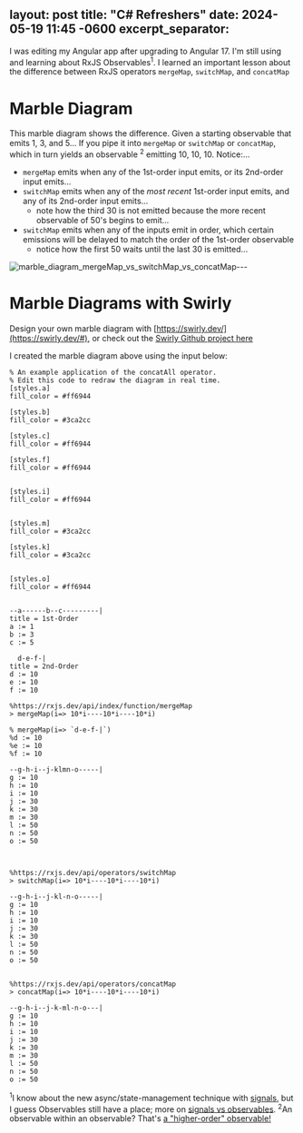 layout: post
title:  "C# Refreshers"
date:   2024-05-19 11:45 -0600
excerpt_separator: <!--more-->
---
I was editing my Angular app after upgrading to Angular 17. I'm still using and learning about RxJS Observables<sup>1</sup>. I learned an important lesson about the difference between RxJS operators `mergeMap`, `switchMap`, and `concatMap`
<!--more-->

# Marble Diagram
This marble diagram shows the difference.
Given a starting observable that emits 1, 3, and 5...
If you pipe it into  `mergeMap` or `switchMap` or `concatMap`, which in turn yields an observable <sup>2</sup> emitting 10, 10, 10. Notice:...
 - `mergeMap` emits when any of the 1st-order input emits, or its 2nd-order input emits...
 - `switchMap` emits when any of the *most recent* 1st-order input emits, and any of its 2nd-order input emits...
   - note how the third 30 is not emitted because the more recent observable of 50's begins to emit...
 - `switchMap` emits when any of the inputs emit in order, which certain emissions will be delayed to match the order of the 1st-order observable
   - notice how the first 50 waits until the last 30 is emitted...

![marble_diagram_mergeMap_vs_switchMap_vs_concatMap](https://github.com/theredpea/theredpea.github.io/assets/1369723/97355881-2140-4c53-b558-5a6debddfb98)---

# Marble Diagrams with Swirly
Design your own marble diagram with [https://swirly.dev/](https://swirly.dev/#), or check out the [Swirly Github project here](https://github.com/timdp/swirly)

I created the marble diagram above using the input below:

    % An example application of the concatAll operator.
    % Edit this code to redraw the diagram in real time.
    [styles.a]
    fill_color = #ff6944
    
    [styles.b]
    fill_color = #3ca2cc
    
    [styles.c]
    fill_color = #ff6944
    
    [styles.f]
    fill_color = #ff6944
    
    
    [styles.i]
    fill_color = #ff6944
    
    
    [styles.m]
    fill_color = #3ca2cc
    
    [styles.k]
    fill_color = #3ca2cc
    
    
    [styles.o]
    fill_color = #ff6944
    
    
    --a------b--c---------|
    title = 1st-Order
    a := 1
    b := 3
    c := 5
    
      d-e-f-|
    title = 2nd-Order
    d := 10
    e := 10
    f := 10
    
    %https://rxjs.dev/api/index/function/mergeMap
    > mergeMap(i=> 10*i----10*i----10*i)
    
    % mergeMap(i=> `d-e-f-|`)
    %d := 10
    %e := 10
    %f := 10
    
    --g-h-i--j-klmn-o-----|
    g := 10
    h := 10
    i := 10
    j := 30
    k := 30
    m := 30
    l := 50
    n := 50
    o := 50
    
    
    
    %https://rxjs.dev/api/operators/switchMap
    > switchMap(i=> 10*i----10*i----10*i)
    
    --g-h-i--j-kl-n-o-----|
    g := 10
    h := 10
    i := 10
    j := 30
    k := 30
    l := 50
    n := 50
    o := 50
    
    
    %https://rxjs.dev/api/operators/concatMap
    > concatMap(i=> 10*i----10*i----10*i)
    
    --g-h-i--j-k-ml-n-o---|
    g := 10
    h := 10
    i := 10
    j := 30
    k := 30
    m := 30
    l := 50
    n := 50
    o := 50



<sup>1</sup>I know about the new async/state-management technique with [signals](https://angular.io/guide/signals), but I guess Observables still have a place; more on [signals vs observables](https://www.builder.io/blog/signals-vs-observables).
<sup>2</sup>An observable within an observable? That's [a "higher-order" observable!](https://rxjs.dev/guide/higher-order-observables)
